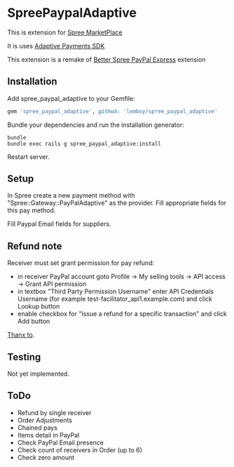 SpreePaypalAdaptive
===================

This is extension for [Spree MarketPlace](https://github.com/JDutil/spree_marketplace)

It is uses [Adaptive Payments SDK](https://github.com/paypal/adaptivepayments-sdk-ruby)

This extension is a remake of [Better Spree PayPal Express](https://github.com/spree-contrib/better_spree_paypal_express) extension

Installation
------------

Add spree_paypal_adaptive to your Gemfile:

```ruby
gem 'spree_paypal_adaptive', github: 'lemboy/spree_paypal_adaptive'
```

Bundle your dependencies and run the installation generator:

```shell
bundle
bundle exec rails g spree_paypal_adaptive:install
```

Restart server.

Setup
-------

In Spree create a new payment method with "Spree::Gateway::PayPalAdaptive" as the provider. Fill appropriate fields for this pay method.

Fill Paypal Email fields for suppliers.

Refund note
-------

Receiver must set grant permission for pay refund: 
- in receiver PayPal account goto Profile -> My selling tools -> API access -> Grant API permission
- in textbox "Third Party Permission Username" enter API Credentials Username (for example test-facilitator_api1.example.com) and click Lookup button
- enable checkbox for "Issue a refund for a specific transaction" and click Add button

[Thanx to](http://stackoverflow.com/a/12542978/4593411).


Testing
-------

Not yet implemented.

ToDo
-------

* Refund by single receiver
* Order Adjustments
* Chained pays
* Items detail in PayPal
* Check PayPal Email presence
* Check count of receivers in Order (up to 6)
* Check zero amount


